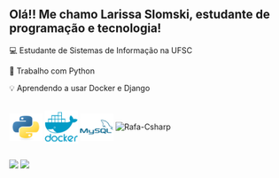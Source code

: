 ## Olá!! Me chamo Larissa Slomski, estudante de programação e tecnologia!
<p> 💻 Estudante de Sistemas de Informação na UFSC </p> 
<p>🐍 Trabalho com Python</p> 
<p>💡 Aprendendo a usar Docker e Django</p> 



<div style="display: inline_block"><br>
  <img align="center" alt="Rafa-Python" height="50" width="60" src="https://raw.githubusercontent.com/devicons/devicon/master/icons/python/python-original.svg">
  <img align="center" alt="Rafa-React" height="60" width="60" src="https://raw.githubusercontent.com/devicons/devicon/master/icons/docker/docker-plain-wordmark.svg">
  <img align="center" alt="Rafa-Csharp" height="50" width="60" src="https://raw.githubusercontent.com/devicons/devicon/master/icons/mysql/mysql-plain-wordmark.svg">
  <img align="center" alt="Rafa-Csharp" height="50" width="60" src="https://cdn.jsdelivr.net/gh/devicons/devicon/icons/django/django-plain-wordmark.svg" />
</div>
  
  ##
 
<div> 
  <a href = "mailto:larissa.slomsky@gmail.com"><img src="https://img.shields.io/badge/-Gmail-%23333?style=for-the-badge&logo=gmail&logoColor=white" target="_blank"></a>
  <a href="https://www.linkedin.com/in/larissaslomski" target="_blank"><img src="https://img.shields.io/badge/-LinkedIn-%230077B5?style=for-the-badge&logo=linkedin&logoColor=white" target="_blank"></a> 
  
</div>
